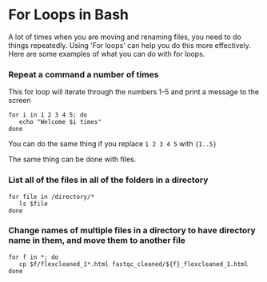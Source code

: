 # For Loops in Bash

A lot of times when you are moving and renaming files, you need to do things repeatedly. Using 'For loops' can help you do this more effectively. Here are some examples of what you can do with for loops.

### Repeat a command a number of times
This for loop will iterate through the numbers 1-5 and print a message to the screen
```
for i in 1 2 3 4 5; do
   echo "Welcome $i times"
done
```
You can do the same thing if you replace `1 2 3 4 5` with `{1..5}`

The same thing can be done with files.
### List all of the files in all of the folders in a directory
```
for file in /directory/*
   ls $file
done
```

### Change names of multiple files in a directory to have directory name in them, and move them to another file
```
for f in *; do
   cp $f/flexcleaned_1*.html fastqc_cleaned/${f}_flexcleaned_1.html
done
```
